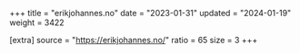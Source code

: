 +++
title = "erikjohannes.no"
date = "2023-01-31"
updated = "2024-01-19"
weight = 3422

[extra]
source = "https://erikjohannes.no/"
ratio = 65
size = 3
+++
